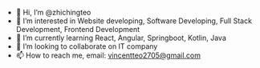 - 👋 Hi, I’m @zhichingteo
- 👀 I’m interested in Website developing, Software Developing, Full Stack Development, Frontend Development
- 🌱 I’m currently learning React, Angular, Springboot, Kotlin, Java
- 💞️ I’m looking to collaborate on IT company
- 📫 How to reach me, email: vincentteo2705@gmail.com

<!---
zhichingteo/zhichingteo is a ✨ special ✨ repository because its `README.md` (this file) appears on your GitHub profile.
You can click the Preview link to take a look at your changes.
--->
